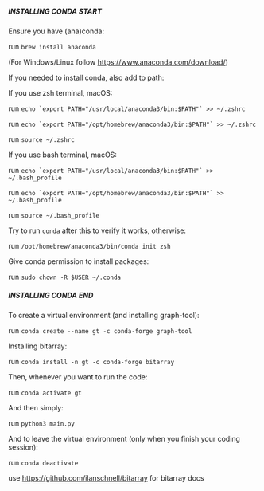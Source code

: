 
##### INSTALLING CONDA START #####

Ensure you have (ana)conda:

run `brew install anaconda`

(For Windows/Linux follow https://www.anaconda.com/download/)

If you needed to install conda, also add to path:

If you use zsh terminal, macOS:

run ``echo `export PATH="/usr/local/anaconda3/bin:$PATH"` >> ~/.zshrc``

run ``echo `export PATH="/opt/homebrew/anaconda3/bin:$PATH"` >> ~/.zshrc``

run `source ~/.zshrc`

If you use bash terminal, macOS:

run ``echo `export PATH="/usr/local/anaconda3/bin:$PATH"` >> ~/.bash_profile``

run ``echo `export PATH="/opt/homebrew/anaconda3/bin:$PATH"` >> ~/.bash_profile``

run `source ~/.bash_profile`

Try to run `conda` after this to verify it works, otherwise:

run `/opt/homebrew/anaconda3/bin/conda init zsh`

Give conda permission to install packages:

run `sudo chown -R $USER ~/.conda`

##### INSTALLING CONDA END #####

To create a virtual environment (and installing graph-tool):

run `conda create --name gt -c conda-forge graph-tool`

Installing bitarray:

run `conda install -n gt -c conda-forge bitarray`

Then, whenever you want to run the code:

run `conda activate gt`

And then simply:

run `python3 main.py`

And to leave the virtual environment (only when you finish your coding session):

run `conda deactivate`

use https://github.com/ilanschnell/bitarray for bitarray docs
